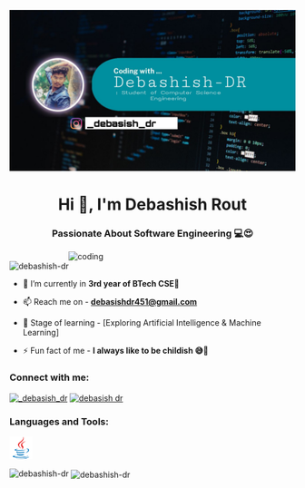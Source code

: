 ![logo](https://github.com/Debashish-DR/Debashish-DR/blob/main/Picsart_23-01-07_22-11-55-969.jpg)
<h1 align="center">Hi 👋, I'm Debashish Rout</h1>
<h3 align="center">Passionate About Software Engineering 💻😍</h3>
<img align="right"alt="coding"width="400"src="https://cdn.dribbble.com/users/926537/screenshots/4502924/python-2.gif">


<p align="left"> <img src="https://komarev.com/ghpvc/?username=debashish-dr&label=Profile%20views&color=0e75b6&style=flat" alt="debashish-dr" /> </p>

- 🌱 I’m currently in **3rd year of BTech CSE🫡**

- 📫 Reach me on - **debasishdr451@gmail.com**

- 📄 Stage of learning - [Exploring Artificial Intelligence & Machine Learning]

- ⚡ Fun fact of me - **I always like to be childish 😅🥰**

<h3 align="left">Connect with me:</h3>
<p align="left">
<a href="https://instagram.com/_debasish_dr" target="blank"><img align="center" src="https://raw.githubusercontent.com/rahuldkjain/github-profile-readme-generator/master/src/images/icons/Social/instagram.svg" alt="_debasish_dr" height="30" width="40" /></a>
<a href="https://www.youtube.com/c/debasish dr" target="blank"><img align="center" src="https://raw.githubusercontent.com/rahuldkjain/github-profile-readme-generator/master/src/images/icons/Social/youtube.svg" alt="debasish dr" height="30" width="40" /></a>
</p>

<h3 align="left">Languages and Tools:</h3>
<p align="left"> <a href="https://www.java.com" target="_blank" rel="noreferrer"> <img src="https://raw.githubusercontent.com/devicons/devicon/master/icons/java/java-original.svg" alt="java" width="40" height="40"/> </a> </p>

<p><img align="left" src="https://github-readme-stats.vercel.app/api/top-langs?username=debashish-dr&show_icons=true&locale=en&layout=compact" alt="debashish-dr" /></p>

<p>&nbsp;<img align="center" src="https://github-readme-stats.vercel.app/api?username=debashish-dr&show_icons=true&locale=en" alt="debashish-dr" /></p>
